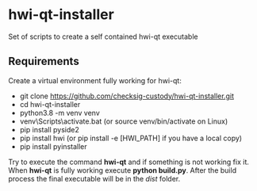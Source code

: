 # hwi-qt-installer
Set of scripts to create a self contained hwi-qt executable

## Requirements

Create a virtual environment fully working for hwi-qt:

- git clone https://github.com/checksig-custody/hwi-qt-installer.git
- cd hwi-qt-installer
- python3.8 -m venv venv
- venv\Scripts\activate.bat (or source venv/bin/activate on Linux)
- pip install pyside2
- pip install hwi (or pip install -e [HWI_PATH] if you have a local copy)
- pip install pyinstaller

Try to execute the command **hwi-qt** and if something is not working fix it.
When **hwi-qt** is fully working execute **python build.py**.
After the build process the final executable will be in the *dist* folder.
